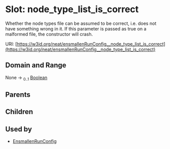 
# Slot: node_type_list_is_correct


Whether the node types file can be assumed to be correct, i.e. does not have something wrong in it. If this parameter is passed as true on a malformed file, the constructor will crash.

URI: [https://w3id.org/neat/ensmallenRunConfig__node_type_list_is_correct](https://w3id.org/neat/ensmallenRunConfig__node_type_list_is_correct)


## Domain and Range

None &#8594;  <sub>0..1</sub> [Boolean](types/Boolean.md)

## Parents


## Children


## Used by

 * [EnsmallenRunConfig](EnsmallenRunConfig.md)
